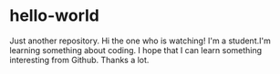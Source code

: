 # hello-world
Just another repository.
Hi the one who is watching!
I'm a student.I'm learning something about coding.
I hope that I can learn something interesting from Github.
Thanks a lot.
